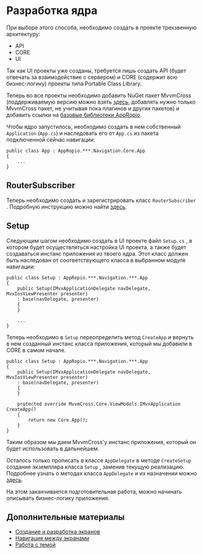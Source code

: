 # Разработка ядра

При выборе этого способа, необходимо создать в проекте трехзвенную архитектуру:

* API
* CORE
* UI

Так как UI проекты уже созданы, требуется лишь создать API \(будет отвечать за взаимодействие с сервером\) и CORE \(содержит всю бизнес-логику\) проекты типа Portable Class Library.

Теперь во все проекты необходимо добавить NuGet пакет MvvmCross \(поддерживаемую версию можно взять [здесь](/sborka-novogo-proekta/spisok-paketov.md), добавлять нужно только MvvmCross пакет, не учитывая пока плагинов и других пакетов\) и добавить ссылки на [базовые библиотеки AppRopio](/perechen-bibliotek-modulei.md).

Чтобы ядро запустилось, необходимо создать в нем собственный `Application` \(`App.cs`\) и наследовать его от `App.cs` из пакета подключенной сейчас навигации:

```
public class App : AppRopio.***.Navigation.Core.App
{
    ...
}
```

## RouterSubscriber

Теперь необходимо создать и зарегистрировать класс `RouterSubscriber` . Подробную инструкцию можно найти [здесь](routersubscriber.md).

## Setup

Следующим шагом необходимо создать в UI проекте файл `Setup.cs` , в котором будет осуществляться настройка UI проекта, а также будет создаваться инстанс приложения из твоего ядра. Этот класс должен быть наследован от соответствующего класса в выбранном модуле навигации:

```
public class Setup : AppRopio.***.Navigation.***.App
{
    public Setup(IMvxApplicationDelegate navDelegate, MvxIosViewPresenter presenter) 
    : base(navDelegate, presenter)
    {
    }

    ...
}
```

Теперь необходимо в `Setup` переопределить метод `CreateApp` и вернуть в нем созданный инстанс класса приложения, который мы добавили в CORE в самом начале.

```
public class Setup : AppRopio.***.Navigation.***.App
{
    public Setup(IMvxApplicationDelegate navDelegate, MvxIosViewPresenter presenter) 
    : base(navDelegate, presenter)
    {
    }

    protected override MvvmCross.Core.ViewModels.IMvxApplication CreateApp()
    {
        return new Core.App();
    }
}
```

Таким образом мы даем MvvmCross'у инстанс приложения, который он будет использовать в дальнейшем.

Осталось только прописать в классе `AppDelegate` в методе `CreateSetup` создание экземпляра класса `Setup` , заменив текущую реализацию. Подробнее узнать о методах класса `AppDelegate` и их назначении можно [здесь](/sborka-novogo-proekta/deistviya-v-ios-proekte/appdelegate.md).

На этом заканчивается подготовительная работа, можно начинать описывать бизнес-логику приложения.

## Дополнительные материалы

* [Создание и разработка экранов](razrabotka-ekranov.md)
* [Навигация между экранами](rabota-s-navigatsiei.md)
* [Работа с темой](rabota-s-temoi-proekta.md)



